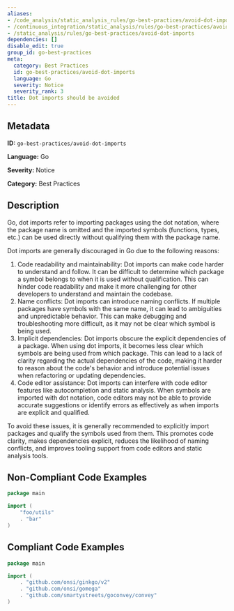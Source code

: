 ```yaml
---
aliases:
- /code_analysis/static_analysis_rules/go-best-practices/avoid-dot-imports
- /continuous_integration/static_analysis/rules/go-best-practices/avoid-dot-imports
- /static_analysis/rules/go-best-practices/avoid-dot-imports
dependencies: []
disable_edit: true
group_id: go-best-practices
meta:
  category: Best Practices
  id: go-best-practices/avoid-dot-imports
  language: Go
  severity: Notice
  severity_rank: 3
title: Dot imports should be avoided
---
```

<!--  SOURCED FROM https://github.com/DataDog/datadog-static-analyzer-rule-docs -->


## Metadata
**ID:** `go-best-practices/avoid-dot-imports`

**Language:** Go

**Severity:** Notice

**Category:** Best Practices

## Description
Go, dot imports refer to importing packages using the dot notation, where the package name is omitted and the imported symbols (functions, types, etc.) can be used directly without qualifying them with the package name.

Dot imports are generally discouraged in Go due to the following reasons:

1.  Code readability and maintainability: Dot imports can make code harder to understand and follow. It can be difficult to determine which package a symbol belongs to when it is used without qualification. This can hinder code readability and make it more challenging for other developers to understand and maintain the codebase.
2.  Name conflicts: Dot imports can introduce naming conflicts. If multiple packages have symbols with the same name, it can lead to ambiguities and unpredictable behavior. This can make debugging and troubleshooting more difficult, as it may not be clear which symbol is being used.
3.  Implicit dependencies: Dot imports obscure the explicit dependencies of a package. When using dot imports, it becomes less clear which symbols are being used from which package. This can lead to a lack of clarity regarding the actual dependencies of the code, making it harder to reason about the code's behavior and introduce potential issues when refactoring or updating dependencies.
4.  Code editor assistance: Dot imports can interfere with code editor features like autocompletion and static analysis. When symbols are imported with dot notation, code editors may not be able to provide accurate suggestions or identify errors as effectively as when imports are explicit and qualified.

To avoid these issues, it is generally recommended to explicitly import packages and qualify the symbols used from them. This promotes code clarity, makes dependencies explicit, reduces the likelihood of naming conflicts, and improves tooling support from code editors and static analysis tools.

## Non-Compliant Code Examples
```go
package main

import (
	"foo/utils"
	. "bar"
)
```

## Compliant Code Examples
```go
package main

import (
	. "github.com/onsi/ginkgo/v2"
    . "github.com/onsi/gomega"
    . "github.com/smartystreets/goconvey/convey"
)
```
